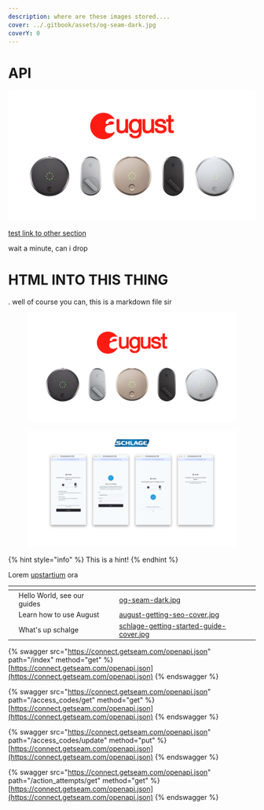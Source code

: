 ```yaml
---
description: where are these images stored....
cover: ../.gitbook/assets/og-seam-dark.jpg
coverY: 0
---
```


# API

![](../.gitbook/assets/august-getting-seo-cover.jpg)

[test link to other section](https://app.gitbook.com/o/jhFodLh6YFJJYK6Lv9wE/s/PwX6Q07rM7YpWDsbPamg/)

<div>wait a minute, can i drop <h1>HTML INTO THIS THING</h1>. well of course you can, this is a markdown file sir</div>

<figure><img src="../.gitbook/assets/august-getting-seo-cover.jpg" alt=""><figcaption></figcaption></figure>

<figure><img src="../.gitbook/assets/connect-flow-screens-1.png" alt=""><figcaption></figcaption></figure>

{% hint style="info" %}
This is a hint!
{% endhint %}

Lorem [upstartium](../quickstart/get-api-key.md) ora&#x20;

<table data-view="cards"><thead><tr><th></th><th></th><th></th><th data-hidden data-card-cover data-type="files"></th></tr></thead><tbody><tr><td></td><td>Hello World, see our guides</td><td></td><td><a href="../.gitbook/assets/og-seam-dark.jpg">og-seam-dark.jpg</a></td></tr><tr><td></td><td>Learn how to use August</td><td></td><td><a href="../.gitbook/assets/august-getting-seo-cover.jpg">august-getting-seo-cover.jpg</a></td></tr><tr><td></td><td>What's up schalge</td><td></td><td><a href="../.gitbook/assets/schlage-getting-started-guide-cover.jpg">schlage-getting-started-guide-cover.jpg</a></td></tr></tbody></table>

{% swagger src="https://connect.getseam.com/openapi.json" path="/index" method="get" %}
[https://connect.getseam.com/openapi.json](https://connect.getseam.com/openapi.json)
{% endswagger %}

{% swagger src="https://connect.getseam.com/openapi.json" path="/access_codes/get" method="get" %}
[https://connect.getseam.com/openapi.json](https://connect.getseam.com/openapi.json)
{% endswagger %}

{% swagger src="https://connect.getseam.com/openapi.json" path="/access_codes/update" method="put" %}
[https://connect.getseam.com/openapi.json](https://connect.getseam.com/openapi.json)
{% endswagger %}

{% swagger src="https://connect.getseam.com/openapi.json" path="/action_attempts/get" method="get" %}
[https://connect.getseam.com/openapi.json](https://connect.getseam.com/openapi.json)
{% endswagger %}
